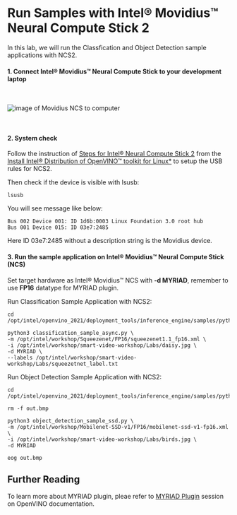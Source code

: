 
# Run Samples with Intel® Movidius™ Neural Compute Stick 2

In this lab, we will run the Classfication and Object Detection sample applications with NCS2. 

#### 1. Connect Intel® Movidius™ Neural Compute Stick to your development laptop
<br>

![image of Movidius NCS to computer](https://github.com/intel-iot-devkit/smart-video-workshop/blob/master/images/Movidius.png "connected NCS")

<br>

#### 2. System check
Follow the instruction of [Steps for Intel® Neural Compute Stick 2](https://docs.openvinotoolkit.org/latest/openvino_docs_install_guides_installing_openvino_linux.html#additional-NCS-steps) from the [Install Intel® Distribution of OpenVINO™ toolkit for Linux*](https://docs.openvinotoolkit.org/latest/openvino_docs_install_guides_installing_openvino_linux.html) to setup the USB rules for NCS2.

	
Then check if the device is visible with lsusb:
	
	lsusb
	
You will see message like below:

	Bus 002 Device 001: ID 1d6b:0003 Linux Foundation 3.0 root hub
	Bus 001 Device 015: ID 03e7:2485 

Here ID 03e7:2485 without a description string is the Movidius device.

#### 3. Run the sample application on Intel® Movidius™ Neural Compute Stick (NCS)
Set target hardware as Intel® Movidius™ NCS with **-d MYRIAD**, remember to use **FP16** datatype for MYRIAD plugin.

Run Classification Sample Application with NCS2:

	cd /opt/intel/openvino_2021/deployment_tools/inference_engine/samples/python/classification_sample_async
	
	python3 classification_sample_async.py \
	-m /opt/intel/workshop/Squeezenet/FP16/squeezenet1.1_fp16.xml \
	-i /opt/intel/workshop/smart-video-workshop/Labs/daisy.jpg \
	-d MYRIAD \
	--labels /opt/intel/workshop/smart-video-workshop/Labs/squeezetnet_label.txt 

Run Object Detection Sample Application with NCS2:

	cd /opt/intel/openvino_2021/deployment_tools/inference_engine/samples/python/object_detection_sample_ssd/
	
	rm -f out.bmp
	
	python3 object_detection_sample_ssd.py \
	-m /opt/intel/workshop/Mobilenet-SSD-v1/FP16/mobilenet-ssd-v1-fp16.xml \
	-i /opt/intel/workshop/smart-video-workshop/Labs/birds.jpg \
	-d MYRIAD  
	
	eog out.bmp

## Further Reading
To learn more about MYRIAD plugin, pleae refer to [MYRIAD Plugin](https://docs.openvinotoolkit.org/latest/openvino_docs_IE_DG_supported_plugins_MYRIAD.html) session on OpenVINO documentation.
